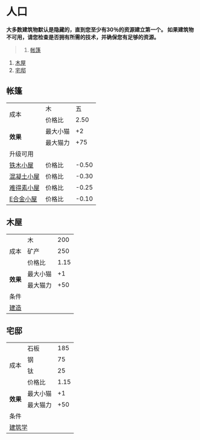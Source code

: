 # 人口
**大多数建筑物默认是隐藏的，直到您至少有30％的资源建立第一个。 如果建筑物不可用，请您检查是否拥有所需的技术，并确保您有足够的资源。**

>1. [帐篷](#帐篷 "帐篷")
1. [木屋](#木屋 "木屋")
1. [宅邸](#宅邸 "宅邸")


## 帐篷
<table class="wikitable">
	<tbody>
		<tr>
			<td rowspan="2" class="em">
				<span >
							成本
				</span>
			</td>
			<td >
				<span >
							木
				</span>
			</td>
			<td >
				<span >
							五
				</span>
			</td>
		</tr>
		<tr>
			<td >
						价格比
			</td>
			<td >
						2.50
			</td>
		</tr>
		<tr>
			<td rowspan="2">
				<strong>
							效果
				</strong>
			</td>
			<td >
						最大小猫
			</td>
			<td >
						+2
			</td>
		</tr>
		<tr>
			<td >
						最大猫力
			</td>
			<td >
						+75
			</td>
		</tr>
		<tr>
			<td colspan="3" class="em">
						升级可用
			</td>
		</tr>
		<tr>
			<td>
				<a href="?file=001-猫咪百科/04-作坊/01-升级#铁木小屋">
							铁木小屋
				</a>
			</td>
			<td >
						价格比
			</td>
			<td >
						-0.50
			</td>
		</tr>
		<tr>
			<td>
				<a href="?file=001-猫咪百科/04-作坊/01-升级#混凝土小屋">
							混凝土小屋
				</a>
			</td>
			<td >
						价格比
			</td>
			<td >
						-0.30
			</td>
		</tr>
		<tr>
			<td>
				<a href="?file=001-猫咪百科/04-作坊/01-升级#难得素小屋">
							难得素小屋
				</a>
			</td>
			<td >
						价格比
			</td>
			<td >
						-0.25
			</td>
		</tr>
		<tr>
			<td>
				<a href="?file=001-猫咪百科/04-作坊/01-升级#E合金小屋">
							E合金小屋
				</a>
			</td>
			<td >
						价格比
			</td>
			<td >
						-0.10
			</td>
		</tr>
	</tbody>
</table>

## 木屋
<table class="wikitable">
	<tbody>
		<tr>
			<td rowspan="3" class="em">
				<span >
							成本
				</span>
			</td>
			<td >
				<span >
							木
				</span>
			</td>
			<td >
				<span >
							200
				</span>
			</td>
		</tr>
		<tr>
			<td >
						矿产
			</td>
			<td >
						250
			</td>
		</tr>
		<tr>
			<td >
						价格比
			</td>
			<td >
						1.15
			</td>
		</tr>
		<tr>
			<td rowspan="2">
				<strong>
							效果
				</strong>
			</td>
			<td >
						最大小猫
			</td>
			<td >
						+1
			</td>
		</tr>
		<tr>
			<td >
						最大猫力
			</td>
			<td >
						+50
			</td>
		</tr>
		<tr>
			<td colspan="3" class="em">
						条件
			</td>
		</tr>
		<tr>
			<td colspan="3">
				<a href="?file=001-猫咪百科/03-科技/01-科技#建造">
							建造
				</a>
			</td>
		</tr>
	</tbody>
</table>

## 宅邸
<table class="wikitable">
	<tbody>
		<tr>
			<td rowspan="4" class="em">
				<span >
							成本
				</span>
			</td>
			<td >
				<span >
							石板
				</span>
			</td>
			<td >
				<span >
							185
				</span>
			</td>
		</tr>
		<tr>
			<td >
						钢
			</td>
			<td >
						75
			</td>
		</tr>
		<tr>
			<td >
						钛
			</td>
			<td >
						25
			</td>
		</tr>
		<tr>
			<td >
						价格比
			</td>
			<td >
						1.15
			</td>
		</tr>
		<tr>
			<td rowspan="2">
				<strong>
							效果
				</strong>
			</td>
			<td >
						最大小猫
			</td>
			<td >
						+1
			</td>
		</tr>
		<tr>
			<td >
						最大猫力
			</td>
			<td >
						+50
			</td>
		</tr>
		<tr>
			<td colspan="3" class="em">
						条件
			</td>
		</tr>
		<tr>
			<td colspan="3">
				<a href="?file=001-猫咪百科/03-科技/01-科技#建筑学">
							建筑学
				</a>
			</td>
		</tr>
	</tbody>
</table>
